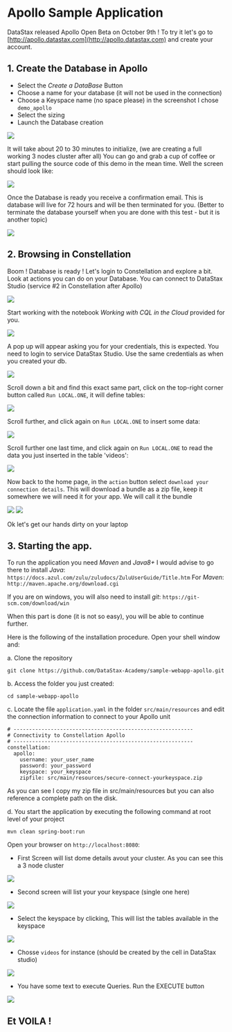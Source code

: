 # Apollo Sample Application

DataStax released Apollo Open Beta on October 9th ! To try it let's go to [http://apollo.datastax.com](http://apollo.datastax.com) and create your account.

## 1. Create the Database in Apollo 

- Select the *Create a DataBase* Button
- Choose a name for your database (it will not be used in the connection)
- Choose a Keyspace name (no space please) in the screenshot I chose `demo_apollo`
- Select the sizing
- Launch the Database creation

<img src="https://github.com/DataStax-Academy/sample-webapp-apollo/blob/master/images/01.png" /> 

It will take about 20 to 30 minutes to initialize, (we are creating a full working 3 nodes cluster after all) You can go and grab a cup of coffee or start pulling the source code of this demo in the mean time. Well the screen should look like:

<img src="https://github.com/DataStax-Academy/sample-webapp-apollo/blob/master/images/02.png" /> 

Once the Database is ready you receive a confirmation email. This is database will live for 72 hours and will be then terminated for you. (Better to terminate the database yourself when you are done with this test - but it is another topic)

<img src="https://github.com/DataStax-Academy/sample-webapp-apollo/blob/master/images/03.png" /> 

## 2. Browsing in Constellation

Boom ! Database is ready ! Let's login to Constellation and explore a bit. Look at actions you can do on your Database. You can connect to DataStax Studio (service #2 in Constellation after Apollo)

<img src="https://github.com/DataStax-Academy/sample-webapp-apollo/blob/master/images/04.png" /> 

Start working with the notebook *Working with CQL in the Cloud* provided for you.

<img src="https://github.com/DataStax-Academy/sample-webapp-apollo/blob/master/images/05.png" /> 

A pop up will appear asking you for your credentials, this is expected. You need to login to service DataStax Studio. Use the same credentials as when you created your db.

<img src="https://github.com/DataStax-Academy/sample-webapp-apollo/blob/master/images/06.png" /> 

Scroll down a bit and find this exact same part, click on the top-right corner button called `Run LOCAL.ONE`, it will define tables:

<img src="https://github.com/DataStax-Academy/sample-webapp-apollo/blob/master/images/07.png" /> 

Scroll further, and click again on `Run LOCAL.ONE` to insert some data:

<img src="https://github.com/DataStax-Academy/sample-webapp-apollo/blob/master/images/08.png" /> 

Scroll further one last time, and click again on `Run LOCAL.ONE` to read the data you just inserted in the table 'videos':

<img src="https://github.com/DataStax-Academy/sample-webapp-apollo/blob/master/images/09.png" /> 

Now back to the home page, in the `action` button select `download your connection details`. This will download a bundle as a zip file, keep it somewhere we will need it for your app. We will call it the bundle

<img src="https://github.com/DataStax-Academy/sample-webapp-apollo/blob/master/images/10.png" /> 

<img src="https://github.com/DataStax-Academy/sample-webapp-apollo/blob/master/images/11.png" /> 

Ok let's get our hands dirty on your laptop


## 3. Starting the app.

To run the application you need *Maven* and *Java8+* 
I would advise to go there to install *Java*: `https://docs.azul.com/zulu/zuludocs/ZuluUserGuide/Title.htm`
For *Maven*: `http://maven.apache.org/download.cgi`

If you are on windows, you will also need to install *git*: `https://git-scm.com/download/win`

When this part is done (it is not so easy), you will be able to continue further.

Here is the following of the installation procedure.
Open your shell window and:

a. Clone the repository 

```
git clone https://github.com/DataStax-Academy/sample-webapp-apollo.git
```

b. Access the folder you just created:

```
cd sample-webapp-apollo
```

c. Locate the file `application.yaml` in the folder `src/main/resources` and edit the connection information to connect to your Apollo unit

```
# ----------------------------------------------------------
# Connectivity to Constellation Apollo
# ----------------------------------------------------------
constellation:
  apollo:
    username: your_user_name
    password: your_password
    keyspace: your_keyspace
    zipfile: src/main/resources/secure-connect-yourkeyspace.zip
```

As you can see I copy my zip file in src/main/resources but you can also reference a complete path on the disk.

d. You start the application by executing the following command at root level of your project 

```
mvn clean spring-boot:run
```

Open your browser on `http://localhost:8080`:

- First Screen will list dome details avout your cluster. As you can see this a 3 node cluster

<img src="https://github.com/DataStax-Academy/sample-webapp-apollo/blob/master/images/12.png" /> 

- Second screen will list your your keyspace (single one here)

<img src="https://github.com/DataStax-Academy/sample-webapp-apollo/blob/master/images/13.png" /> 

- Select the keyspace by clicking, This will list the tables available in the keyspace

<img src="https://github.com/DataStax-Academy/sample-webapp-apollo/blob/master/images/14.png" /> 

- Chosse `videos` for instance (should be created by the cell in DataStax studio)

<img src="https://github.com/DataStax-Academy/sample-webapp-apollo/blob/master/images/15.png" /> 


- You have some text to execute Queries. Run the EXECUTE button

<img src="https://github.com/DataStax-Academy/sample-webapp-apollo/blob/master/images/16.png" /> 


## Et VOILA !













